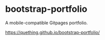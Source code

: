 # bootstrap-portfolio
A mobile-compatible Gitpages portfolio.

https://quething.github.io/bootstrap-portfolio/
